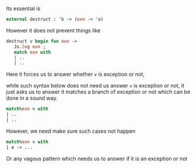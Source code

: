 


Its essential is 

```ocaml
external destruct : 'b -> (exn -> 'a) 
```

However it does not prevent things like 

```ocaml
destruct v begin fun exn -> 
   Js.log exn ; 
   match exn with 
   | .. 
   | .. 
```

Here it forces us to answer whether `v` is exception or not, 

while such syntax below does not need us answer `v` is exception 
or not,  it just asks us to answer it matches a branch of exception or not which can be done in a sound way.

```ocaml
match%exn v with 
| .. 
| .. 
```

However, we need make sure such cases not happen

```ocaml
match%exn v with 
| e -> ...

```
Or any vagous pattern which needs us to answer if 
it is an exception or not
